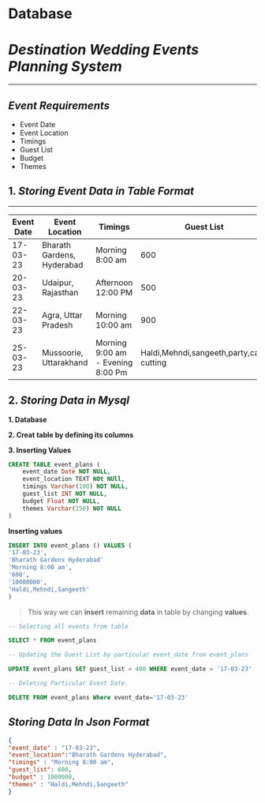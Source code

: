 # Database

# *Destination Wedding Events Planning System*
***
## *Event Requirements*
- Event Date
- Event Location
- Timings
- Guest List
- Budget
- Themes
## 1. *Storing Event Data in Table Format*
***
| Event Date | Event Location | Timings | Guest List | Budget | Themes |
|--- | ---| ---|---|---|---|
| 17-03-23| Bharath Gardens, Hyderabad| Morning 8:00 am|600|10000000|Haldi,Mehndi,sangeeth| 
| 20-03-23|Udaipur, Rajasthan|Afternoon 12:00 PM|500|60,00000|Mehndi,sangeeth|
| 22-03-23|Agra, Uttar Pradesh| Morning 10:00 am|900|20000000| Haldi,Mehndi,Sangeeth,Bachelor Party|
|25-03-23|Mussoorie, Uttarakhand| Morning 9:00 am - Evening 8:00 Pm| Haldi,Mehndi,sangeeth,party,cake cutting|

## 2. *Storing Data in Mysql*

**1. Database**

**2. Creat table by defining its columns**

**3. Inserting Values**

```sql
CREATE TABLE event_plans (
    event_date Date NOT NULL,
    event_location TEXT NOt NUll,
    timings Varchar(100) NOT NULL,
    guest_list INT NOT NULL,
    budget Float NOT NULL,
    themes Varchar(150) NOT NULL
)
```
**Inserting values**
```sql
INSERT INTO event_plans () VALUES (
'17-03-23',
'Bharath Gardens Hyderabad'
'Morning 8:00 am',
'600',
'10000000',
'Haldi,Mehndi,Sangeeth'
)
```
>This way we can **insert** remaining **data** in table by changing **values**.

```sql
-- Selecting all events from table

SELECT * FROM event_plans
```
```sql
-- Updating the Guest List by particular event_date from event_plans

UPDATE event_plans SET guest_list = 400 WHERE event_date = '17-03-23'
```

```sql
-- Deleting Particular Event Date.

DELETE FROM event_plans Where event_date='17-03-23' 
```

## *Storing Data In Json Format*

```json
{
"event_date" : "17-03-23",
"event_location":"Bharath Gardens Hyderabad",
"timings" : "Morning 8:00 am",
"guest_list": 600,
"budget" : 1000000,
"themes" : "Haldi,Mehndi,Sangeeth"
}
```


